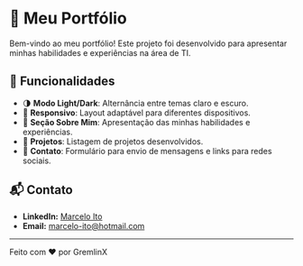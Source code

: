 # 📌 Meu Portfólio

Bem-vindo ao meu portfólio! Este projeto foi desenvolvido para apresentar minhas habilidades e experiências na área de TI.

## 🎨 Funcionalidades

- 🌗 **Modo Light/Dark**: Alternância entre temas claro e escuro.
- 📱 **Responsivo**: Layout adaptável para diferentes dispositivos.
- 📝 **Seção Sobre Mim**: Apresentação das minhas habilidades e experiências.
- 📂 **Projetos**: Listagem de projetos desenvolvidos.
- 📩 **Contato**: Formulário para envio de mensagens e links para redes sociais.

## 📬 Contato

- **LinkedIn:** [Marcelo Ito](https://www.linkedin.com/in/marcelo-ito-096460144/)
- **Email:** marcelo-ito@hotmail.com

---
Feito com ❤️ por GremlinX

